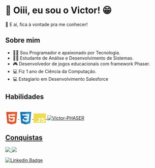 # 👋 Oiii, eu sou o Victor! 😁

👀 E aí, fica à vontade pra me conhecer!

## Sobre mim
-   👨‍💻  Sou Programador e apaixonado por Tecnologia.
-   👨‍🎓  Estudante de Análise e Desenvolvimento de Sistemas.
-   🎮  Desenvolvedor de jogos educacionais com framework Phaser.
-   💻 Fiz 1 ano de Ciência da Computação.
-   💻 Estagiario em Desenvolvimento Salesforce 

## Habilidades
  <a href="https://github.com/VictorOlive">
<div style="display: inline_block"><br>
  <img  align="center"  alt="Victor-HTML"  height="40px"  src="https://raw.githubusercontent.com/devicons/devicon/master/icons/html5/html5-original.svg">
  <img  align="center"  alt="Victor-CSS"  height="40px"  src="https://raw.githubusercontent.com/devicons/devicon/master/icons/css3/css3-original.svg">
  <img align="center" alt="Victor-Js" height="30" width="40" src="https://raw.githubusercontent.com/devicons/devicon/master/icons/javascript/javascript-plain.svg">
  <img  align="center"  alt="Victor-PHASER"  height="40px"  src="https://github.com/photonstorm/phaser/blob/v2.6.2/resources/Phaser%20Logo/2D%20Text/Phaser%202D%20No%20Glow.png?raw=true">
</div>

## Conquistas

<div>
  <a href="https://github.com/VictorOlive">
  <img height="140em" src="https://github-readme-stats.vercel.app/api?username=VictorOlive&show_icons=true&theme=dracula&include_all_commits=true&count_private=true"/>
  <img height="140em" src="https://github-readme-stats.vercel.app/api/top-langs/?username=VictorOlive&layout=compact&langs_count=16&theme=dracula"/>
</div>

 
[![Linkedin Badge](https://img.shields.io/badge/-Victor%20Oliveira-6633cc?style=flat-square&logo=Linkedin&logoColor=white&link=https://www.linkedin.com/in/victorolive/)](https://www.linkedin.com/in/victorolive/) 
  
